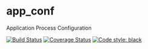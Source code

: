 # app_conf

Application Process Configuration


[![Build Status](https://travis-ci.org/axiros/app_conf.svg?branch=master)](https://travis-ci.org/axiros/app_conf)
[![Coverage Status](https://coveralls.io/repos/github/axiros/app_conf/badge.svg?branch=master)](https://coveralls.io/github/axiros/app_conf?branch=master)
[![Code style: black](https://img.shields.io/badge/code%20style-black-000000.svg)](https://github.com/ambv/black)
